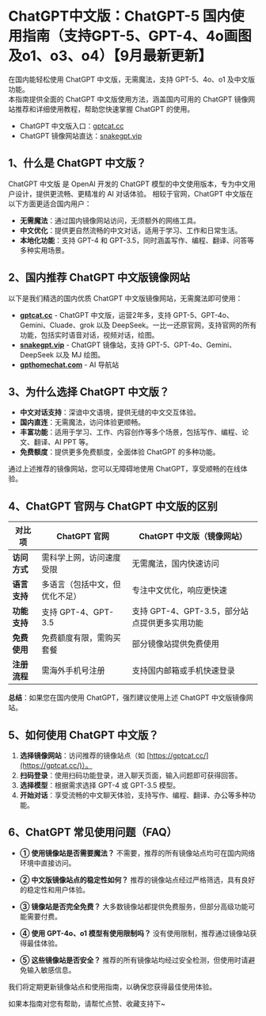 # ChatGPT中文版：ChatGPT-5 国内使用指南（支持GPT-5、GPT-4、4o画图及o1、o3、o4）【9月最新更新】

在国内能轻松使用 ChatGPT 中文版，无需魔法，支持 GPT-5、4o、o1 及中文版功能。    
本指南提供全面的 ChatGPT 中文版使用方法，涵盖国内可用的 ChatGPT 镜像网站推荐和详细使用教程，帮助您快速掌握 ChatGPT 的使用。

- ChatGPT 中文版入口：[gptcat.cc](https://gptcat.cc)
- ChatGPT 镜像网站直达：[snakegpt.vip](https://snakegpt.vip)

## 1、什么是 ChatGPT 中文版？

ChatGPT 中文版 是 OpenAI 开发的 ChatGPT 模型的中文使用版本，专为中文用户设计，提供更流畅、更精准的 AI 对话体验。 相较于官网，ChatGPT 中文版在以下方面更适合国内用户：

- **无需魔法**：通过国内镜像网站访问，无须额外的网络工具。
- **中文优化**：提供更自然流畅的中文对话，适用于学习、工作和日常生活。
- **本地化功能**：支持 GPT-4 和 GPT-3.5，同时涵盖写作、编程、翻译、问答等多种实用场景。

## 2、国内推荐 ChatGPT 中文版镜像网站

以下是我们精选的国内优质 ChatGPT 中文版镜像网站，无需魔法即可使用：

- **[gptcat.cc](https://gptcat.cc)** - ChatGPT 中文版，运营2年多，支持 GPT-5、GPT-4o、Gemini、Cluade、grok 以及 DeepSeek。一比一还原官网，支持官网的所有功能，包括实时语音对话，视频对话，绘图。
- **[snakegpt.vip](https://snakegpt.vip)** - ChatGPT 镜像站，支持 GPT-5、GPT-4o、Gemini、DeepSeek 以及 MJ 绘图。
- **[gpthomechat.com](https://gpthomechat.com)** - AI 导航站

## 3、为什么选择 ChatGPT 中文版？

- **中文对话支持**：深谙中文语境，提供无缝的中文交互体验。
- **国内直连**：无需魔法，访问体验更顺畅。
- **丰富功能**：适用于学习、工作、内容创作等多个场景，包括写作、编程、论文、翻译、AI PPT 等。
- **免费额度**：提供更多免费额度，全面体验 ChatGPT 的多种功能。

通过上述推荐的镜像网站，您可以无障碍地使用 ChatGPT，享受顺畅的在线体验。

## 4、ChatGPT 官网与 ChatGPT 中文版的区别

| 对比项            | ChatGPT 官网                          | ChatGPT 中文版（镜像网站）                |
|-------------------|-------------------------------------|------------------------------------------|
| **访问方式**       | 需科学上网，访问速度受限             | 无需魔法，国内快速访问                    |
| **语言支持**       | 多语言（包括中文，但优化不足）        | 专注中文优化，响应更快速                  |
| **功能支持**       | 支持 GPT-4、GPT-3.5                  | 支持 GPT-4、GPT-3.5，部分站点提供更多实用功能 |
| **免费使用**       | 免费额度有限，需购买套餐              | 部分镜像站提供免费使用                   |
| **注册流程**       | 需海外手机号注册                      | 支持国内邮箱或手机快速登录               |

**总结**：如果您在国内使用 ChatGPT，强烈建议使用上述 ChatGPT 中文版镜像网站。

## 5、如何使用 ChatGPT 中文版？

1. **选择镜像网站**：访问推荐的镜像站点（如 [https://gptcat.cc/](https://gptcat.cc/)）。
2. **扫码登录**：使用扫码功能登录，进入聊天页面，输入问题即可获得回答。
3. **选择模型**：根据需求选择 GPT-4 或 GPT-3.5 模型。
4. **开始对话**：享受流畅的中文聊天体验，支持写作、编程、翻译、办公等多种功能。

## 6、ChatGPT 常见使用问题（FAQ）

- **① 使用镜像站是否需要魔法？**
  不需要，推荐的所有镜像站点均可在国内网络环境中直接访问。

- **② 中文版镜像站点的稳定性如何？**
  推荐的镜像站点经过严格筛选，具有良好的稳定性和用户体验。

- **③ 镜像站是否完全免费？**
  大多数镜像站都提供免费服务，但部分高级功能可能需要付费。

- **④ 使用 GPT-4o、o1 模型有使用限制吗？**
  没有使用限制，推荐通过镜像站获得最佳体验。

- **⑤ 这些镜像站是否安全？**
  推荐的所有镜像站均经过安全检测，但使用时请避免输入敏感信息。

我们将定期更新镜像站点和使用指南，以确保您获得最佳使用体验。

如果本指南对您有帮助，请帮忙点赞、收藏支持下~
